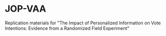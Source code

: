 # JOP-VAA
Replication materials for "The Impact of Personalized Information on Vote Intentions: Evidence from a Randomized Field Experiment"

